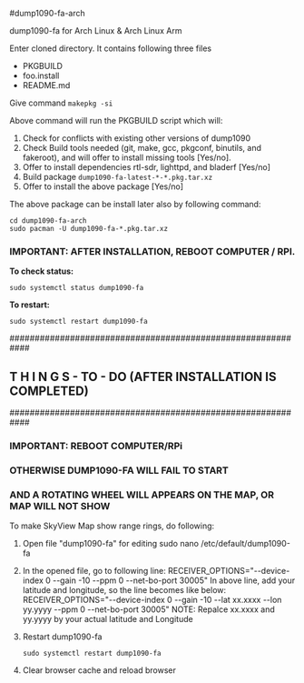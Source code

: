 #dump1090-fa-arch

dump1090-fa for Arch Linux & Arch Linux Arm

Enter cloned directory. It contains following three files
- PKGBUILD
- foo.install
- README.md

Give command `makepkg -si `

Above command will run the PKGBUILD script which will: 

1. Check for conflicts with existing other versions of dump1090
2. Check Build tools needed (git, make, gcc, pkgconf, binutils, and fakeroot), and will offer to install missing tools [Yes/no]. 
3. Offer to install dependencies rtl-sdr, lighttpd, and bladerf [Yes/no]
4. Build package `dump1090-fa-latest-*-*.pkg.tar.xz`
5. Offer to install the above package [Yes/no]

The above package can be install later also by following command:
```
cd dump1090-fa-arch 
sudo pacman -U dump1090-fa-*.pkg.tar.xz
```
### IMPORTANT: AFTER INSTALLATION, REBOOT COMPUTER / RPI.

**To check status:**
```
sudo systemctl status dump1090-fa
```

**To restart:**
```
sudo systemctl restart dump1090-fa
```

############################################################

##  T H I N G S - TO -  DO (AFTER INSTALLATION IS COMPLETED)
  
############################################################

### IMPORTANT: REBOOT COMPUTER/RPi
### OTHERWISE DUMP1090-FA WILL FAIL TO START
### AND A ROTATING WHEEL WILL APPEARS ON THE MAP, OR MAP WILL NOT SHOW



To make SkyView Map show range rings, do following:

1. Open file "dump1090-fa" for editing
    sudo nano  /etc/default/dump1090-fa

2. In the opened file, go to following line:
    RECEIVER_OPTIONS="--device-index 0 --gain -10 --ppm 0 --net-bo-port 30005"
    In above line, add your latitude and longitude, so the line becomes like below:
    RECEIVER_OPTIONS="--device-index 0 --gain -10 --lat xx.xxxx --lon yy.yyyy --ppm 0 --net-bo-port 30005"
    NOTE: Repalce xx.xxxx and yy.yyyy by your actual latitude and Longitude

3. Restart dump1090-fa

    `sudo systemctl restart dump1090-fa `

4. Clear browser cache and reload browser
